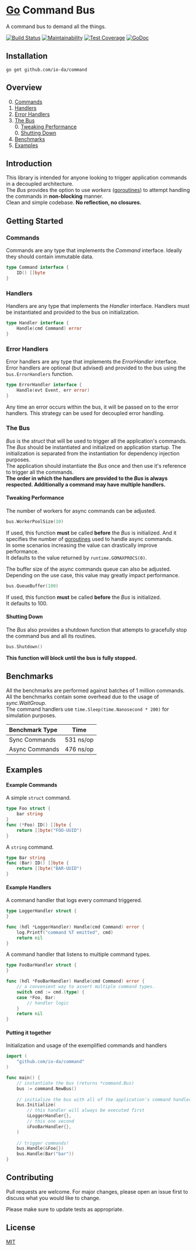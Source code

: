 # [Go](https://golang.org/) Command Bus
A command bus to demand all the things.  

[![Build Status](https://travis-ci.org/io-da/command.svg?branch=master)](https://travis-ci.org/io-da/command)
[![Maintainability](https://api.codeclimate.com/v1/badges/320d3b5a036178276900/maintainability)](https://codeclimate.com/github/io-da/command/maintainability)
[![Test Coverage](https://api.codeclimate.com/v1/badges/320d3b5a036178276900/test_coverage)](https://codeclimate.com/github/io-da/command/test_coverage)
[![GoDoc](https://godoc.org/github.com/io-da/command?status.svg)](https://godoc.org/github.com/io-da/command)

## Installation
``` go get github.com/io-da/command ```

## Overview
0. [Commands](#Commands)
0. [Handlers](#Handlers)
0. [Error Handlers](#Error-Handlers)
0. [The Bus](#The-Bus)  
   0. [Tweaking Performance](#Tweaking-Performance)  
   0. [Shutting Down](#Shutting-Down)  
0. [Benchmarks](#Benchmarks)
0. [Examples](#Examples)

## Introduction
This library is intended for anyone looking to trigger application commands in a decoupled architecture.  
The _Bus_ provides the option to use _workers_ ([goroutines](https://gobyexample.com/goroutines)) to attempt handling the commands in **non-blocking** manner.  
Clean and simple codebase. **No reflection, no closures.**

## Getting Started

### Commands
Commands are any type that implements the _Command_ interface. Ideally they should contain immutable data.  
```go
type Command interface {
    ID() []byte
}
```

### Handlers
Handlers are any type that implements the _Handler_ interface. Handlers must be instantiated and provided to the bus on initialization.    
```go
type Handler interface {
    Handle(cmd Command) error
}
```

### Error Handlers
Error handlers are any type that implements the _ErrorHandler_ interface. Error handlers are optional (but advised) and provided to the bus using the ```bus.ErrorHandlers``` function.  
```go
type ErrorHandler interface {
    Handle(evt Event, err error)
}
```
Any time an error occurs within the bus, it will be passed on to the error handlers. This strategy can be used for decoupled error handling.

### The Bus
_Bus_ is the _struct_ that will be used to trigger all the application's commands.  
The _Bus_ should be instantiated and initialized on application startup. The initialization is separated from the instantiation for dependency injection purposes.  
The application should instantiate the _Bus_ once and then use it's reference to trigger all the commands.  
**The order in which the handlers are provided to the _Bus_ is always respected. Additionally a command may have multiple handlers.**

#### Tweaking Performance
The number of workers for async commands can be adjusted.
```go
bus.WorkerPoolSize(10)
```
If used, this function **must** be called **before** the _Bus_ is initialized. And it specifies the number of [goroutines](https://gobyexample.com/goroutines) used to handle async commands.  
In some scenarios increasing the value can drastically improve performance.  
It defaults to the value returned by ```runtime.GOMAXPROCS(0)```.  
  
The buffer size of the async commands queue can also be adjusted.  
Depending on the use case, this value may greatly impact performance.
```go
bus.QueueBuffer(100)
```
If used, this function **must** be called **before** the _Bus_ is initialized.  
It defaults to 100.  

#### Shutting Down
The _Bus_ also provides a shutdown function that attempts to gracefully stop the command bus and all its routines.
```go
bus.Shutdown()
```  
**This function will block until the bus is fully stopped.**

## Benchmarks
All the benchmarks are performed against batches of 1 million commands.  
All the benchmarks contain some overhead due to the usage of _sync.WaitGroup_.  
The command handlers use ```time.Sleep(time.Nanosecond * 200)``` for simulation purposes.  

| Benchmark Type | Time |
| :--- | :---: |
| Sync Commands | 531 ns/op |
| Async Commands | 476 ns/op |

## Examples

#### Example Commands
A simple ```struct``` command.
```go
type Foo struct {
    bar string
}
func (*Foo) ID() []byte {
    return []byte("FOO-UUID")
}
```

A ```string``` command.
```go
type Bar string
func (Bar) ID() []byte {
    return []byte("BAR-UUID")
}
```

#### Example Handlers
A command handler that logs every command triggered.
```go
type LoggerHandler struct {
}

func (hdl *LoggerHandler) Handle(cmd Command) error {
    log.Printf("command %T emitted", cmd)
    return nil
}
```

A command handler that listens to multiple command types.
```go
type FooBarHandler struct {
}

func (hdl *FooBarHandler) Handle(cmd Command) error {
    // a convenient way to assert multiple command types.
    switch cmd := cmd.(type) {
    case *Foo, Bar:
        // handler logic
    }
    return nil
}
```

#### Putting it together
Initialization and usage of the exemplified commands and handlers
```go
import (
    "github.com/io-da/command"
)

func main() {
    // instantiate the bus (returns *command.Bus)
    bus := command.NewBus()
    
    // initialize the bus with all of the application's command handlers
    bus.Initialize(
        // this handler will always be executed first
        &LoggerHandler{},
        // this one second
        &FooBarHandler{},
    )
    
    // trigger commands!
    bus.Handle(&Foo{})
    bus.Handle(Bar("bar"))
}
```

## Contributing
Pull requests are welcome. For major changes, please open an issue first to discuss what you would like to change.

Please make sure to update tests as appropriate.

## License
[MIT](https://choosealicense.com/licenses/mit/)
